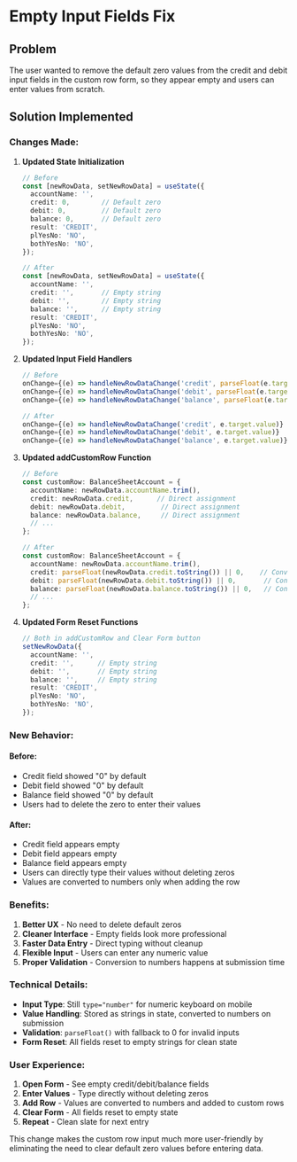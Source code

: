# Empty Input Fields Fix

## Problem
The user wanted to remove the default zero values from the credit and debit input fields in the custom row form, so they appear empty and users can enter values from scratch.

## Solution Implemented

### **Changes Made:**

1. **Updated State Initialization**
   ```typescript
   // Before
   const [newRowData, setNewRowData] = useState({
     accountName: '',
     credit: 0,        // Default zero
     debit: 0,         // Default zero
     balance: 0,       // Default zero
     result: 'CREDIT',
     plYesNo: 'NO',
     bothYesNo: 'NO',
   });

   // After
   const [newRowData, setNewRowData] = useState({
     accountName: '',
     credit: '',       // Empty string
     debit: '',        // Empty string
     balance: '',      // Empty string
     result: 'CREDIT',
     plYesNo: 'NO',
     bothYesNo: 'NO',
   });
   ```

2. **Updated Input Field Handlers**
   ```typescript
   // Before
   onChange={(e) => handleNewRowDataChange('credit', parseFloat(e.target.value) || 0)}
   onChange={(e) => handleNewRowDataChange('debit', parseFloat(e.target.value) || 0)}
   onChange={(e) => handleNewRowDataChange('balance', parseFloat(e.target.value) || 0)}

   // After
   onChange={(e) => handleNewRowDataChange('credit', e.target.value)}
   onChange={(e) => handleNewRowDataChange('debit', e.target.value)}
   onChange={(e) => handleNewRowDataChange('balance', e.target.value)}
   ```

3. **Updated addCustomRow Function**
   ```typescript
   // Before
   const customRow: BalanceSheetAccount = {
     accountName: newRowData.accountName.trim(),
     credit: newRowData.credit,      // Direct assignment
     debit: newRowData.debit,         // Direct assignment
     balance: newRowData.balance,     // Direct assignment
     // ...
   };

   // After
   const customRow: BalanceSheetAccount = {
     accountName: newRowData.accountName.trim(),
     credit: parseFloat(newRowData.credit.toString()) || 0,    // Convert to number
     debit: parseFloat(newRowData.debit.toString()) || 0,       // Convert to number
     balance: parseFloat(newRowData.balance.toString()) || 0,   // Convert to number
     // ...
   };
   ```

4. **Updated Form Reset Functions**
   ```typescript
   // Both in addCustomRow and Clear Form button
   setNewRowData({
     accountName: '',
     credit: '',      // Empty string
     debit: '',       // Empty string
     balance: '',     // Empty string
     result: 'CREDIT',
     plYesNo: 'NO',
     bothYesNo: 'NO',
   });
   ```

### **New Behavior:**

#### **Before:**
- Credit field showed "0" by default
- Debit field showed "0" by default
- Balance field showed "0" by default
- Users had to delete the zero to enter their values

#### **After:**
- Credit field appears empty
- Debit field appears empty
- Balance field appears empty
- Users can directly type their values without deleting zeros
- Values are converted to numbers only when adding the row

### **Benefits:**
1. **Better UX** - No need to delete default zeros
2. **Cleaner Interface** - Empty fields look more professional
3. **Faster Data Entry** - Direct typing without cleanup
4. **Flexible Input** - Users can enter any numeric value
5. **Proper Validation** - Conversion to numbers happens at submission time

### **Technical Details:**
- **Input Type**: Still `type="number"` for numeric keyboard on mobile
- **Value Handling**: Stored as strings in state, converted to numbers on submission
- **Validation**: `parseFloat()` with fallback to 0 for invalid inputs
- **Form Reset**: All fields reset to empty strings for clean state

### **User Experience:**
1. **Open Form** - See empty credit/debit/balance fields
2. **Enter Values** - Type directly without deleting zeros
3. **Add Row** - Values are converted to numbers and added to custom rows
4. **Clear Form** - All fields reset to empty state
5. **Repeat** - Clean slate for next entry

This change makes the custom row input much more user-friendly by eliminating the need to clear default zero values before entering data.




